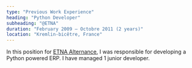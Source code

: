 ```yaml
---
type: "Previous Work Experience"
heading: "Python Developer"
subheading: "@ETNA"
duration: "February 2009 – Octobre 2011 (2 years)"
location: "Kremlin-bicêtre, France"
---
```


In this position for [ETNA Alternance](https://www.etna-alternance.net/), I was responsible for developing a Python powered ERP.
I have managed 1 junior developer.
